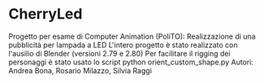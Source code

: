 # CherryLed
Progetto per esame di Computer Animation (PoliTO): Realizzazione di una pubblicità per lampada a LED
L'intero progetto è stato realizzato con l'ausilio di Blender (versioni 2.79 e 2.80)
Per facilitare il rigging dei personaggi è stato usato lo script python orient_custom_shape.py
Autori: Andrea Bona, Rosario Milazzo, Silvia Raggi

